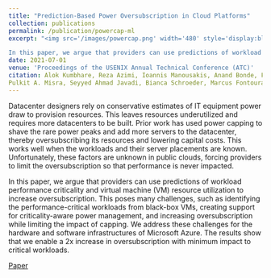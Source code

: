 ```yaml
---
title: "Prediction-Based Power Oversubscription in Cloud Platforms"
collection: publications
permalink: /publication/powercap-ml
excerpt: "<img src='/images/powercap.png' width='480' style='display:block; margin:auto;'><br/>Datacenter designers rely on conservative estimates of IT equipment power draw to provision resources. This leaves resources underutilized and requires more datacenters to be built. Prior work has used power capping to shave the rare power peaks and add more servers to the datacenter, thereby oversubscribing its resources and lowering capital costs. This works well when the workloads and their server placements are known. Unfortunately, these factors are unknown in public clouds, forcing providers to limit the oversubscription so that performance is never impacted.

In this paper, we argue that providers can use predictions of workload performance criticality and virtual machine (VM) resource utilization to increase oversubscription. This poses many challenges, such as identifying the performance-critical workloads from black-box VMs, creating support for criticality-aware power management, and increasing oversubscription while limiting the impact of capping. We address these challenges for the hardware and software infrastructures of Microsoft Azure. The results show that we enable a 2x increase in oversubscription with minimum impact to critical workloads."
date: 2021-07-01
venue: 'Proceedings of the USENIX Annual Technical Conference (ATC)'
citation: Alok Kumbhare, Reza Azimi, Ioannis Manousakis, Anand Bonde, Felipe Frujeri, Nithish Mahalingam,
Pulkit A. Misra, Seyyed Ahmad Javadi, Bianca Schroeder, Marcus Fontoura, and Ricardo Bianchini
---
```

Datacenter designers rely on conservative estimates of IT equipment power draw to provision resources. This leaves resources underutilized and requires more datacenters to be built. Prior work has used power capping to shave the rare power peaks and add more servers to the datacenter, thereby oversubscribing its resources and lowering capital costs. This works well when the workloads and their server placements are known. Unfortunately, these factors are unknown in public clouds, forcing providers to limit the oversubscription so that performance is never impacted.

In this paper, we argue that providers can use predictions of workload performance criticality and virtual machine (VM) resource utilization to increase oversubscription. This poses many challenges, such as identifying the performance-critical workloads from black-box VMs, creating support for criticality-aware power management, and increasing oversubscription while limiting the impact of capping. We address these challenges for the hardware and software infrastructures of Microsoft Azure. The results show that we enable a 2x increase in oversubscription with minimum impact to critical workloads.

[Paper](https://www.microsoft.com/en-us/research/uploads/prod/2020/10/Per-VM-Capping-ATC21.pdf)

